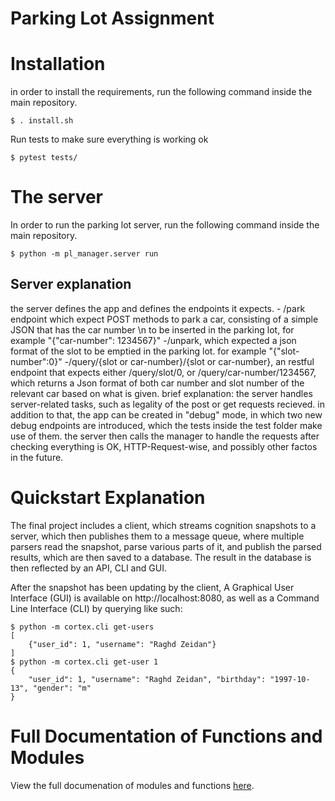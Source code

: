 # Parking Lot Assignment

# Installation
in order to install the requirements, run the following command inside the main repository.
```
$ . install.sh
```

Run tests to make sure everything is working ok
```
$ pytest tests/
```

# The server
In order to run the parking lot server, run the following command inside the main repository.
```
$ python -m pl_manager.server run
```
## Server explanation
the server defines the app and defines the endpoints it expects. 
        - /park endpoint which expect POST methods to park a car, consisting of a simple JSON that has the car number \n
        to be inserted in the parking lot, for example "{"car-number": 1234567}"
        -/unpark, which expected a json format of the slot to be emptied in the parking lot. for example "{"slot-number":0}"
        -/query/{slot or car-number}/{slot or car-number}, an restful endpoint that expects either /query/slot/0, or /query/car-number/1234567, which returns a Json format of both car number and slot
        number of the relevant car based on what is given.
        brief explanation: the server handles server-related tasks, such as legality of the post or get requests recieved. in addition to that, the app can be created in "debug" mode, in which two new debug endpoints are introduced, which the tests inside the test folder make use of them.
        the server then calls the manager to handle the requests after checking everything is OK, HTTP-Request-wise, and possibly other factos in the future.

# Quickstart Explanation
  The final project includes a client, which streams cognition snapshots to a server, 
  which then publishes them to a message queue, where multiple parsers read the snapshot,
  parse various parts of it, and publish the parsed results, which are then saved to a database.
  The result in the database is then reflected by an API, CLI and GUI.
  
After the snapshot has been updating by the client, A Graphical User Interface (GUI) is available on http://localhost:8080, as well as a Command Line Interface (CLI) by querying like such:
```
$ python -m cortex.cli get-users
[
    {"user_id": 1, "username": "Raghd Zeidan"}
]
$ python -m cortex.cli get-user 1
{
    "user_id": 1, "username": "Raghd Zeidan", "birthday": "1997-10-13", "gender": "m"
}
```
# Full Documentation of Functions and Modules
View the full documenation of modules and functions [here](https://cortexx.readthedocs.io/en/latest/).
  
  
